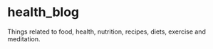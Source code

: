 health_blog
===========

Things related to food, health, nutrition, recipes, diets, exercise and meditation.
